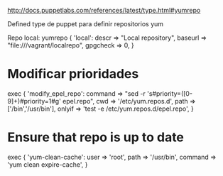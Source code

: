 http://docs.puppetlabs.com/references/latest/type.html#yumrepo

Defined type de puppet para definir repositorios yum

Repo local:
yumrepo { 'local':
    descr => "Local repository",
    baseurl => "file:///vagrant/localrepo",
    gpgcheck => 0,
}


# Modificar prioridades
exec { 'modify_epel_repo':
  command => "sed -r 's#priority=([0-9]+)#priority=1#g' epel.repo",
  cwd     => '/etc/yum.repos.d',
  path    => ['/bin','/usr/bin'],
  onlyif  => 'test -e /etc/yum.repos.d/epel.repo',
}

# Ensure that repo is up to date
exec { 'yum-clean-cache':
  user     => 'root',
  path     => '/usr/bin',
  command  => 'yum clean expire-cache',
}
